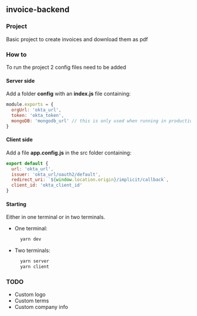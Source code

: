 ## invoice-backend

### Project
Basic project to create invoices and download them as pdf

### How to

To run the project 2 config files need to be added

#### Server side
Add a folder **config** with an **index.js** file containing:
```javascript
module.exports = {
  orgUrl: 'okta_url',
  token: 'okta_token',
  mongoDB: 'mongodb_url' // this is only used when running in production mode
}
```

#### Client side

Add a file **app.config.js** in the src folder containing:
```javascript
export default {
  url: 'okta_url',
  issuer: 'okta_url/oauth2/default',
  redirect_uri: `${window.location.origin}/implicit/callback`,
  client_id: 'okta_client_id'
}
```

#### Starting
Either in one terminal or in two terminals.
* One terminal:
  ```bash
    yarn dev
  ```
* Two terminals:
  ```bash
    yarn server
    yarn client
  ```

### TODO
* Custom logo
* Custom terms
* Custom company info
